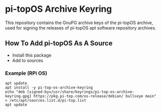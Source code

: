 # pi-topOS Archive Keyring

This repository contains the GnuPG archive keys of the pi-topOS archive, used for signing the releases of pi-topOS apt software repository archives.

## How To Add pi-topOS As A Source

* Install this package
* Add to sources

### Example (RPi OS)

```
apt update
apt install -y pi-top-os-archive-keyring
echo "deb [signed-by=/usr/share/keyrings/pi-top-os-archive-keyring.gpg] https://pkg.pi-top.com/os-release/debian/ bullseye main" > /etc/apt/sources.list.d/pi-top.list
apt update
```
